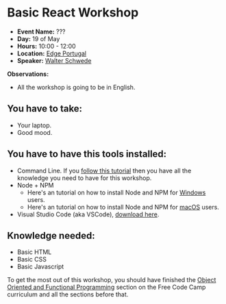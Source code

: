 # Basic React Workshop

* **Event Name:** ???
* **Day:** 19 of May
* **Hours:** 10:00 - 12:00
* **Location:** [Edge Portugal](https://goo.gl/maps/CvEbkHiJhrE2)
* **Speaker:** [Walter Schwede](https://www.facebook.com/w.schwede)

**Observations:**
- All the workshop is going to be in English.

## You have to take:
* Your laptop.
* Good mood.

## You have to have this tools installed:
* Command Line. If you [follow this tutorial](https://www.youtube.com/watch?v=rl7PzPAZDyY&list=PLu8EoSxDXHP7tXPJp5ZmUpuT7sFvrswzf) then you have all the knowledge you need to have for this workshop.
* Node + NPM
	* Here's an tutorial on how to install Node and NPM for [Windows](http://blog.teamtreehouse.com/install-node-js-npm-windows) users.
	* Here's an tutorial on how to install Node and NPM for [macOS](http://blog.teamtreehouse.com/install-node-js-npm-mac) users.
* Visual Studio Code (aka VSCode), [download here](https://code.visualstudio.com/).

## Knowledge needed:
* Basic HTML
* Basic CSS
* Basic Javascript

To get the most out of this workshop, you should have finished the [Object Oriented and Functional Programming](https://www.google.com) section on the Free Code Camp curriculum and all the sections before that.
